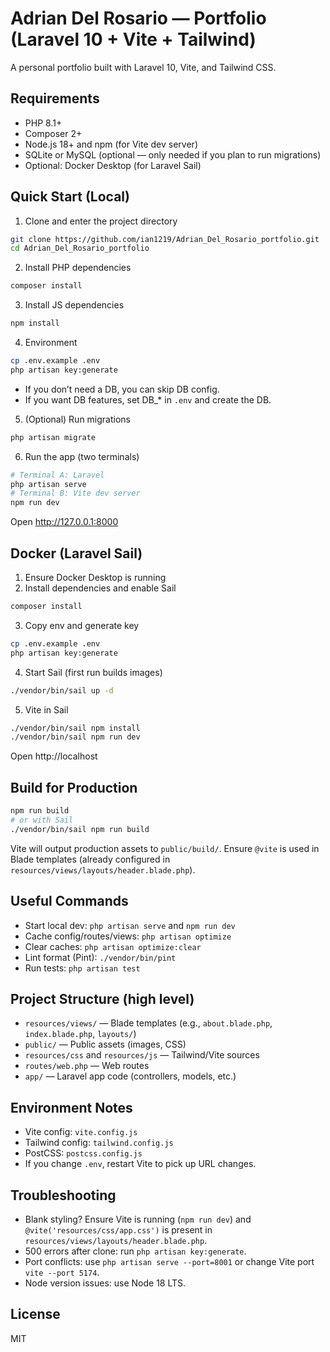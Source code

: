 # Adrian Del Rosario — Portfolio (Laravel 10 + Vite + Tailwind)

A personal portfolio built with Laravel 10, Vite, and Tailwind CSS.

## Requirements
- PHP 8.1+
- Composer 2+
- Node.js 18+ and npm (for Vite dev server)
- SQLite or MySQL (optional — only needed if you plan to run migrations)
- Optional: Docker Desktop (for Laravel Sail)

## Quick Start (Local)
1. Clone and enter the project directory
```bash
git clone https://github.com/ian1219/Adrian_Del_Rosario_portfolio.git
cd Adrian_Del_Rosario_portfolio
```
2. Install PHP dependencies
```bash
composer install
```
3. Install JS dependencies
```bash
npm install
```
4. Environment
```bash
cp .env.example .env
php artisan key:generate
```
- If you don’t need a DB, you can skip DB config.
- If you want DB features, set DB_* in `.env` and create the DB.

5. (Optional) Run migrations
```bash
php artisan migrate
```

6. Run the app (two terminals)
```bash
# Terminal A: Laravel
php artisan serve
# Terminal B: Vite dev server
npm run dev
```
Open http://127.0.0.1:8000

## Docker (Laravel Sail)
1. Ensure Docker Desktop is running
2. Install dependencies and enable Sail
```bash
composer install
```
3. Copy env and generate key
```bash
cp .env.example .env
php artisan key:generate
```
4. Start Sail (first run builds images)
```bash
./vendor/bin/sail up -d
```
5. Vite in Sail
```bash
./vendor/bin/sail npm install
./vendor/bin/sail npm run dev
```
Open http://localhost

## Build for Production
```bash
npm run build
# or with Sail
./vendor/bin/sail npm run build
```
Vite will output production assets to `public/build/`. Ensure `@vite` is used in Blade templates (already configured in `resources/views/layouts/header.blade.php`).

## Useful Commands
- Start local dev: `php artisan serve` and `npm run dev`
- Cache config/routes/views: `php artisan optimize`
- Clear caches: `php artisan optimize:clear`
- Lint format (Pint): `./vendor/bin/pint`
- Run tests: `php artisan test`

## Project Structure (high level)
- `resources/views/` — Blade templates (e.g., `about.blade.php`, `index.blade.php`, `layouts/`)
- `public/` — Public assets (images, CSS)
- `resources/css` and `resources/js` — Tailwind/Vite sources
- `routes/web.php` — Web routes
- `app/` — Laravel app code (controllers, models, etc.)

## Environment Notes
- Vite config: `vite.config.js`
- Tailwind config: `tailwind.config.js`
- PostCSS: `postcss.config.js`
- If you change `.env`, restart Vite to pick up URL changes.

## Troubleshooting
- Blank styling? Ensure Vite is running (`npm run dev`) and `@vite('resources/css/app.css')` is present in `resources/views/layouts/header.blade.php`.
- 500 errors after clone: run `php artisan key:generate`.
- Port conflicts: use `php artisan serve --port=8001` or change Vite port `vite --port 5174`.
- Node version issues: use Node 18 LTS.

## License
MIT